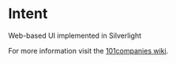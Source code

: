 # Intent
Web-based UI implemented in Silverlight

For more information visit the [101companies wiki](http://www.101companies.org).